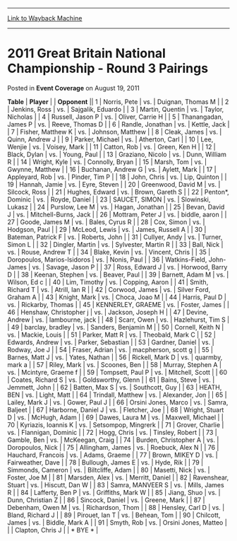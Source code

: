 
---
[Link to Wayback Machine](https://web.archive.org/web/20161018130437/http://magic.wizards.com/en/articles/archive/event-coverage/2011-great-britain-national-championship-round-3-pairings-2011-08-19)

[_metadata_:description]:- "TablePlayer"
[_metadata_:generator]:- "Drupal 7 (http://drupal.org)"
[_metadata_:node]:- "436126"
[_metadata_:publish_date]:- "2011-08-19"
[_metadata_:source]:- "div-main-content"
[_metadata_:title]:- "2011 Great Britain National Championship - Round 3 Pairings"
[_metadata_:wayback_capture_timestamp]:- "2016-10-18 13:04:37"
[_metadata_:wayback_raw_url]:- "https://web.archive.org/web/20161018130437id_/http://magic.wizards.com/en/articles/archive/event-coverage/2011-great-britain-national-championship-round-3-pairings-2011-08-19"
[_metadata_:wayback_url]:- "http://magic.wizards.com/en/articles/archive/event-coverage/2011-great-britain-national-championship-round-3-pairings-2011-08-19"
---


2011 Great Britain National Championship - Round 3 Pairings
===========================================================



 Posted in **Event Coverage**
 on August 19, 2011 












 **Table** | **Player** |  | **Opponent** ||  1 | Norris, Pete | vs. | Duignan, Thomas M |
|  2 | Jenkins, Ross | vs. | Sajgalik, Eduardo |
|  3 | Martin, Quentin | vs. | Taylor, Nicholas |
|  4 | Russell, Jason P | vs. | Oliver, Carrie H |
|  5 | Thanangadan, James P | vs. | Reeve, Thomas D |
|  6 | Randle, Jonathan | vs. | Kettle, Jack |
|  7 | Fisher, Matthew K | vs. | Johnson, Matthew |
|  8 | Cleak, James | vs. | Quinn, Andrew J |
|  9 | Parker, Michael | vs. | Atherton, Carl |
|  10 | Lee, Wenjie | vs. | Voisey, Mark |
|  11 | Catton, Rob | vs. | Green, Ken H |
|  12 | Black, Dylan | vs. | Young, Paul |
|  13 | Graziano, Nicolo | vs. | Dunn, William R |
|  14 | Wright, Kyle | vs. | Connolly, Bryan |
|  15 | Marsh, Tom | vs. | Gwynne, Matthew |
|  16 | Buchanan, Andrew G | vs. | Aylett, Mark |
|  17 | Appleyard, Rob | vs. | Pinder, Tim P |
|  18 | John, Chris | vs. | Lip, Quinton |
|  19 | Hannah, Jamie | vs. | Eyre, Steven |
|  20 | Greenwood, David M | vs. | Silcock, Ross |
|  21 | Hughes, Edward | vs. | Brown, Gareth S |
|  22 | Penton\*, Dominic | vs. | Royde, Daniel |
|  23 | SAUCET, SIMON | vs. | Slowinski, Lukasz |
|  24 | Purslow, Lee M | vs. | Hagan, Jonathan |
|  25 | Bevan, David J | vs. | Mitchell-Burns, Jack |
|  26 | Mottram, Peter J | vs. | biddle, aaron |
|  27 | Goode, James M | vs. | Bales, Cyrus R |
|  28 | Cox, Simon | vs. | Hodgson, Paul |
|  29 | McLeod, Lewis | vs. | James, Russell A |
|  30 | Bateman, Patrick F | vs. | Roberts, John |
|  31 | Cullyer, Andy | vs. | Turner, Simon L |
|  32 | Dingler, Martin | vs. | Sylvester, Martin R |
|  33 | Ball, Nick | vs. | Rouse, Andrew T |
|  34 | Blake, Kevin | vs. | Vincent, Chris |
|  35 | Doropoulos, Marios-Isidoros | vs. | Nonis, Paul |
|  36 | Watkins-Field, John-James | vs. | Savage, Jason P |
|  37 | Ross, Edward J | vs. | Horwood, Barry D |
|  38 | Keenan, Stephen | vs. | Beaver, Paul |
|  39 | Barnett, Adam M | vs. | Wilson, Ed c |
|  40 | Lim, Timothy | vs. | Copping, Aaron |
|  41 | Smith, Richard T | vs. | Atrill, Ian R |
|  42 | Corwood, James | vs. | Silver Ford, Graham A |
|  43 | Knight, Mark | vs. | Choca, Joao M |
|  44 | Harris, Paul D | vs. | Rickarby, Thomas |
|  45 | KENNERLEY, GRAEME | vs. | Foster, James |
|  46 | Henshaw, Christopher j | vs. | Jackson, Joseph H |
|  47 | Devine, Andrew | vs. | lambourne, jack |
|  48 | Scarr, Owen | vs. | Hazlehurst, Tim S |
|  49 | barclay, bradley | vs. | Sanders, Benjamin M |
|  50 | Cornell, Keith N | vs. | Mackie, Louis |
|  51 | Parker, Matt R | vs. | Theobald, Mark C |
|  52 | Edwards, Andrew | vs. | Parker, Sebastian |
|  53 | Gardner, Daniel | vs. | Rodway, Joe J |
|  54 | Fraser, Adrian | vs. | macpherson, scott g |
|  55 | Barnes, Matt J | vs. | Yates, Nathan |
|  56 | Rickell, Mark D | vs. | quarmby, mark a |
|  57 | Riley, Mark | vs. | Scoones, Ben |
|  58 | Murray, Stephen A | vs. | Mcintyre, Graeme f |
|  59 | Tompsett, Paul P | vs. | Mitchell, Scott |
|  60 | Coates, Richard S | vs. | Goldsworthy, Glenn |
|  61 | Bains, Steve | vs. | Jemmett, John |
|  62 | Batten, Max S | vs. | Southcott, Guy |
|  63 | HEATH, BEN | vs. | Light, Matt |
|  64 | Trindall, Matthew | vs. | Alexander, Jon |
|  65 | Lailey, Mark J | vs. | Gower, Paul J |
|  66 | Orsini Jones, Marco | vs. | Samra, Baljeet |
|  67 | Harborne, Daniel J | vs. | Fletcher, Joe |
|  68 | Wright, Stuart D | vs. | McHugh, Adam |
|  69 | Dawes, Laura M | vs. | Maxwell, Michael |
|  70 | Kyriazis, Ioannis K | vs. | Setsompop, Mingrerk |
|  71 | Grover, Charlie | vs. | Flannigan, Dominic |
|  72 | Hogg, Chris | vs. | Tinsley, Robert |
|  73 | Gamble, Ben | vs. | McKeegan, Craig |
|  74 | Burden, Christopher A | vs. | Doropoulos, Nick |
|  75 | Allingham, James | vs. | Roebuck, Alex N |
|  76 | Hauchard, Francois | vs. | Adams, Graeme |
|  77 | Brown, MIKEY D | vs. | Fairweather, Dave |
|  78 | Bullough, James E | vs. | Hyde, Rik |
|  79 | Simmonds, Cameron | vs. | Biltcliffe, Adam |
|  80 | Masetti, Nick | vs. | Foster, Joe M |
|  81 | Marsden, Alex | vs. | Merritt, Daniel |
|  82 | Ravenshear, Stuart | vs. | Hiscutt, Dan W |
|  83 | Samra, MANVEER S | vs. | Mills, James R |
|  84 | Lafferty, Ben P | vs. | Griffiths, Mark W |
|  85 | Jiang, Shuo | vs. | Dunn, Christian Z |
|  86 | Sincock, Daniel | vs. | Greene, Mark |
|  87 | Debenham, Owen M | vs. | Richardson, Thom |
|  88 | Hensley, Carl D | vs. | Bland, Richard J |
|  89 | Pirouet, Ian T | vs. | Behean, Tom |
|  90 | Chilcott, James | vs. | Biddle, Mark A |
|  91 | Smyth, Rob | vs. | Orsini Jones, Matteo |
|  | Clapton, Chris J |  | \* BYE \* |







